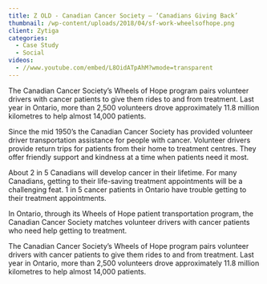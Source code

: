 ```yaml
---
title: Z OLD - Canadian Cancer Society – ‘Canadians Giving Back’
thumbnail: /wp-content/uploads/2018/04/sf-work-wheelsofhope.png
client: Zytiga
categories:
  - Case Study
  - Social
videos:
  - //www.youtube.com/embed/L8OidATpAhM?wmode=transparent
---
```

<p>
 The Canadian Cancer Society’s Wheels of Hope
                              program pairs volunteer drivers with cancer
                              patients to give them rides to and from treatment.
                              Last year in Ontario, more than 2,500 volunteers
                              drove approximately 11.8 million kilometres to
                              help almost 14,000 patients.
</p>
 <p>
 Since the mid 1950’s the Canadian Cancer
                              Society has provided volunteer driver
                              transportation assistance for people with cancer.
                              Volunteer drivers provide return trips for
                              patients from their home to treatment centres.
                              They offer friendly support and kindness at a time
                              when patients need it most.
</p>
 <p>
 About 2 in 5 Canadians will develop cancer in
                              their lifetime. For many Canadians, getting to
                              their life-saving treatment appointments will be a
                              challenging feat. 1 in 5 cancer patients in
                              Ontario have trouble getting to their treatment
                              appointments.
</p>
 <p>
 In Ontario, through its Wheels of Hope patient
                              transportation program, the Canadian Cancer
                              Society matches volunteer drivers with cancer
                              patients who need help getting to treatment.
</p>
 <p>
 The Canadian Cancer Society’s Wheels of Hope
                              program pairs volunteer drivers with cancer
                              patients to give them rides to and from treatment.
                              Last year in Ontario, more than 2,500 volunteers
                              drove approximately 11.8 million kilometres to
                              help almost 14,000 patients.
</p>

